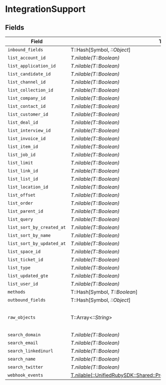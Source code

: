 # IntegrationSupport


## Fields

| Field                                                                                                                                          | Type                                                                                                                                           | Required                                                                                                                                       | Description                                                                                                                                    |
| ---------------------------------------------------------------------------------------------------------------------------------------------- | ---------------------------------------------------------------------------------------------------------------------------------------------- | ---------------------------------------------------------------------------------------------------------------------------------------------- | ---------------------------------------------------------------------------------------------------------------------------------------------- |
| `inbound_fields`                                                                                                                               | T::Hash[Symbol, *::Object*]                                                                                                                    | :heavy_minus_sign:                                                                                                                             | N/A                                                                                                                                            |
| `list_account_id`                                                                                                                              | *T.nilable(T::Boolean)*                                                                                                                        | :heavy_minus_sign:                                                                                                                             | N/A                                                                                                                                            |
| `list_application_id`                                                                                                                          | *T.nilable(T::Boolean)*                                                                                                                        | :heavy_minus_sign:                                                                                                                             | N/A                                                                                                                                            |
| `list_candidate_id`                                                                                                                            | *T.nilable(T::Boolean)*                                                                                                                        | :heavy_minus_sign:                                                                                                                             | N/A                                                                                                                                            |
| `list_channel_id`                                                                                                                              | *T.nilable(T::Boolean)*                                                                                                                        | :heavy_minus_sign:                                                                                                                             | N/A                                                                                                                                            |
| `list_collection_id`                                                                                                                           | *T.nilable(T::Boolean)*                                                                                                                        | :heavy_minus_sign:                                                                                                                             | N/A                                                                                                                                            |
| `list_company_id`                                                                                                                              | *T.nilable(T::Boolean)*                                                                                                                        | :heavy_minus_sign:                                                                                                                             | N/A                                                                                                                                            |
| `list_contact_id`                                                                                                                              | *T.nilable(T::Boolean)*                                                                                                                        | :heavy_minus_sign:                                                                                                                             | N/A                                                                                                                                            |
| `list_customer_id`                                                                                                                             | *T.nilable(T::Boolean)*                                                                                                                        | :heavy_minus_sign:                                                                                                                             | N/A                                                                                                                                            |
| `list_deal_id`                                                                                                                                 | *T.nilable(T::Boolean)*                                                                                                                        | :heavy_minus_sign:                                                                                                                             | N/A                                                                                                                                            |
| `list_interview_id`                                                                                                                            | *T.nilable(T::Boolean)*                                                                                                                        | :heavy_minus_sign:                                                                                                                             | N/A                                                                                                                                            |
| `list_invoice_id`                                                                                                                              | *T.nilable(T::Boolean)*                                                                                                                        | :heavy_minus_sign:                                                                                                                             | N/A                                                                                                                                            |
| `list_item_id`                                                                                                                                 | *T.nilable(T::Boolean)*                                                                                                                        | :heavy_minus_sign:                                                                                                                             | N/A                                                                                                                                            |
| `list_job_id`                                                                                                                                  | *T.nilable(T::Boolean)*                                                                                                                        | :heavy_minus_sign:                                                                                                                             | N/A                                                                                                                                            |
| `list_limit`                                                                                                                                   | *T.nilable(T::Boolean)*                                                                                                                        | :heavy_minus_sign:                                                                                                                             | N/A                                                                                                                                            |
| `list_link_id`                                                                                                                                 | *T.nilable(T::Boolean)*                                                                                                                        | :heavy_minus_sign:                                                                                                                             | N/A                                                                                                                                            |
| `list_list_id`                                                                                                                                 | *T.nilable(T::Boolean)*                                                                                                                        | :heavy_minus_sign:                                                                                                                             | N/A                                                                                                                                            |
| `list_location_id`                                                                                                                             | *T.nilable(T::Boolean)*                                                                                                                        | :heavy_minus_sign:                                                                                                                             | N/A                                                                                                                                            |
| `list_offset`                                                                                                                                  | *T.nilable(T::Boolean)*                                                                                                                        | :heavy_minus_sign:                                                                                                                             | N/A                                                                                                                                            |
| `list_order`                                                                                                                                   | *T.nilable(T::Boolean)*                                                                                                                        | :heavy_minus_sign:                                                                                                                             | N/A                                                                                                                                            |
| `list_parent_id`                                                                                                                               | *T.nilable(T::Boolean)*                                                                                                                        | :heavy_minus_sign:                                                                                                                             | N/A                                                                                                                                            |
| `list_query`                                                                                                                                   | *T.nilable(T::Boolean)*                                                                                                                        | :heavy_minus_sign:                                                                                                                             | N/A                                                                                                                                            |
| `list_sort_by_created_at`                                                                                                                      | *T.nilable(T::Boolean)*                                                                                                                        | :heavy_minus_sign:                                                                                                                             | N/A                                                                                                                                            |
| `list_sort_by_name`                                                                                                                            | *T.nilable(T::Boolean)*                                                                                                                        | :heavy_minus_sign:                                                                                                                             | N/A                                                                                                                                            |
| `list_sort_by_updated_at`                                                                                                                      | *T.nilable(T::Boolean)*                                                                                                                        | :heavy_minus_sign:                                                                                                                             | N/A                                                                                                                                            |
| `list_space_id`                                                                                                                                | *T.nilable(T::Boolean)*                                                                                                                        | :heavy_minus_sign:                                                                                                                             | N/A                                                                                                                                            |
| `list_ticket_id`                                                                                                                               | *T.nilable(T::Boolean)*                                                                                                                        | :heavy_minus_sign:                                                                                                                             | N/A                                                                                                                                            |
| `list_type`                                                                                                                                    | *T.nilable(T::Boolean)*                                                                                                                        | :heavy_minus_sign:                                                                                                                             | N/A                                                                                                                                            |
| `list_updated_gte`                                                                                                                             | *T.nilable(T::Boolean)*                                                                                                                        | :heavy_minus_sign:                                                                                                                             | N/A                                                                                                                                            |
| `list_user_id`                                                                                                                                 | *T.nilable(T::Boolean)*                                                                                                                        | :heavy_minus_sign:                                                                                                                             | N/A                                                                                                                                            |
| `methods`                                                                                                                                      | T::Hash[Symbol, *T::Boolean*]                                                                                                                  | :heavy_minus_sign:                                                                                                                             | N/A                                                                                                                                            |
| `outbound_fields`                                                                                                                              | T::Hash[Symbol, *::Object*]                                                                                                                    | :heavy_minus_sign:                                                                                                                             | N/A                                                                                                                                            |
| `raw_objects`                                                                                                                                  | T::Array<*::String*>                                                                                                                           | :heavy_minus_sign:                                                                                                                             | objects that we map from in the integration                                                                                                    |
| `search_domain`                                                                                                                                | *T.nilable(T::Boolean)*                                                                                                                        | :heavy_minus_sign:                                                                                                                             | N/A                                                                                                                                            |
| `search_email`                                                                                                                                 | *T.nilable(T::Boolean)*                                                                                                                        | :heavy_minus_sign:                                                                                                                             | N/A                                                                                                                                            |
| `search_linkedinurl`                                                                                                                           | *T.nilable(T::Boolean)*                                                                                                                        | :heavy_minus_sign:                                                                                                                             | N/A                                                                                                                                            |
| `search_name`                                                                                                                                  | *T.nilable(T::Boolean)*                                                                                                                        | :heavy_minus_sign:                                                                                                                             | N/A                                                                                                                                            |
| `search_twitter`                                                                                                                               | *T.nilable(T::Boolean)*                                                                                                                        | :heavy_minus_sign:                                                                                                                             | N/A                                                                                                                                            |
| `webhook_events`                                                                                                                               | [T.nilable(::UnifiedRubySDK::Shared::PropertyIntegrationSupportWebhookEvents)](../../models/shared/propertyintegrationsupportwebhookevents.md) | :heavy_minus_sign:                                                                                                                             | N/A                                                                                                                                            |